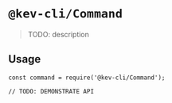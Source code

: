 # `@kev-cli/Command`

> TODO: description

## Usage

```
const command = require('@kev-cli/Command');

// TODO: DEMONSTRATE API
```
